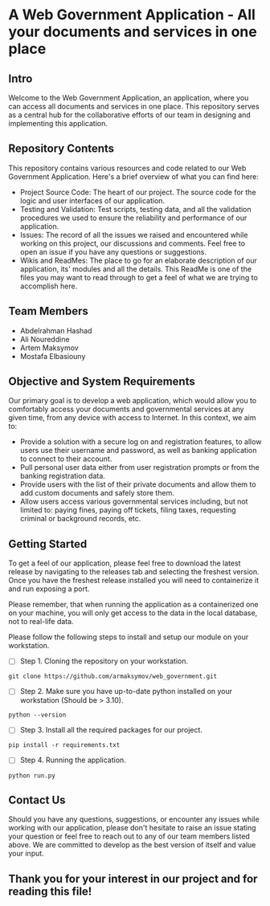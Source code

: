 # A Web Government Application - All your documents and services in one place

## Intro
  Welcome to the Web Government Application, an application, where you can access all documents and services in one place.
  This repository serves as a central hub for the collaborative efforts of our team in designing and implementing this application.

## Repository Contents
  This repository contains various resources and code related to our Web Government Application.
  Here's a brief overview of what you can find here:
  - Project Source Code: The heart of our project. The source code for the logic and user interfaces of our application.
  - Testing and Validation: Test scripts, testing data, and all the validation procedures we used to ensure the reliability and performance of our application.
  - Issues: The record of all the issues we raised and encountered while working on this project, our discussions and comments. Feel free to open an issue if you have any questions or suggestions.
  - Wikis and ReadMes: The place to go for an elaborate description of our application, its' modules and all the details. This ReadMe is one of the files you may want to read through to get a feel of what we are trying to accomplish here.

## Team Members
  - Abdelrahman Hashad
  - Ali Noureddine
  - Artem Maksymov
  - Mostafa Elbasiouny

## Objective and System Requirements
  Our primary goal is to develop a web application, which would allow you to comfortably access your documents and governmental services at any given time, from any device with access to Internet. In this context, we aim to:
  - Provide a solution with a secure log on and registration features, to allow users use their username and password, as well as banking application to connect to their account.
  - Pull personal user data either from user registration prompts or from the banking registration data.
  - Provide users with the list of their private documents and allow them to add custom documents and safely store them.
  - Allow users access various governmental services including, but not limited to: paying fines, paying off tickets, filing taxes, requesting criminal or background records, etc.

## Getting Started
  To get a feel of our application, please feel free to download the latest release by navigating to the releases tab and selecting the freshest version.
  Once you have the freshest release installed you will need to containerize it and run exposing a port.

  Please remember, that when running the application as a containerized one on your machine, you will only get access to the data in the local database, not to real-life data.

  Please follow the following steps to install and setup our module on your workstation.
  - [ ] Step 1. Cloning the repository on your workstation.
  ```
  git clone https://github.com/armaksymov/web_government.git
  ```

  - [ ] Step 2. Make sure you have up-to-date python installed on your workstation (Should be > 3.10).
  ```
  python --version
  ```

  - [ ] Step 3. Install all the required packages for our project.
  ```
  pip install -r requirements.txt
  ```

  - [ ] Step 4. Running the application.
  ```
  python run.py
  ```

## Contact Us
  Should you have any questions, suggestions, or encounter any issues while working with our application, please don't hesitate to raise an issue stating your question or feel free to reach out to any of our team members listed above.
  We are committed to develop as the best version of itself and value your input.

## Thank you for your interest in our project and for reading this file!
